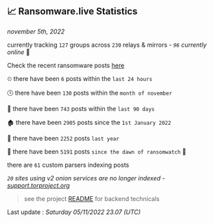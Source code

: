 
## 📈 Ransomware.live Statistics
_november 5th, 2022_

currently tracking `127` groups across `230` relays & mirrors - _`96` currently online_ 📡

Check the recent ransomware posts [here](https://www.ransomware.live/#/recentposts)


⏲ there have been `6` posts within the `last 24 hours`

🕓 there have been `130` posts within the `month of november`

📅 there have been `743` posts within the `last 90 days`

🏚 there have been `2905` posts since the `1st January 2022`

🚀 there have been `2252` posts `last year`

🦕 there have been `5191` posts `since the dawn of ransomwatch` 🐣

there are `61` custom parsers indexing posts

_`20` sites using v2 onion services are no longer indexed - [support.torproject.org](https://support.torproject.org/onionservices/v2-deprecation/)_

> see the project [README](https://github.com/jmousqueton/ransomwatch#readme) for backend technicals



Last update : _Saturday 05/11/2022 23.07 (UTC)_

